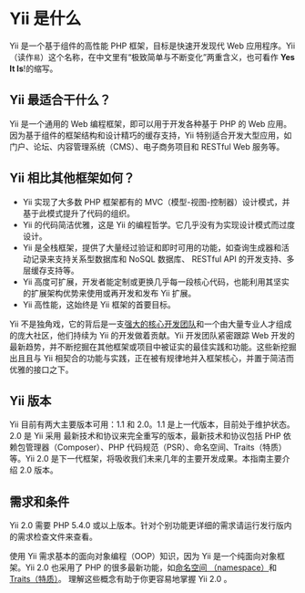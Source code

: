 Yii 是什么
===========

Yii 是一个基于组件的高性能 PHP 框架，目标是快速开发现代 Web 应用程序。Yii（读作`易`）这个名称，在中文里有“极致简单与不断变化”两重含义，也可看作 **Yes It Is**!的缩写。


Yii 最适合干什么？
---------------------

Yii 是一个通用的 Web 编程框架，即可以用于开发各种基于 PHP 的
Web 应用。因为基于组件的框架结构和设计精巧的缓存支持，Yii 特别适合开发大型应用，如门户、论坛、内容管理系统（CMS）、电子商务项目和 RESTful Web 服务等。


Yii 相比其他框架如何？
-------------------------------------------

- Yii 实现了大多数 PHP 框架都有的 MVC（模型-视图-控制器）设计模式，并基于此模式提升了代码的组织。
- Yii 的代码简洁优雅，这是 Yii 的编程哲学。它几乎没有为实现设计模式而过度设计。
- Yii 是全栈框架，提供了大量经过验证和即时可用的功能，如查询生成器和活动记录来支持关系型数据库和 NoSQL 数据库、
 RESTful API 的开发支持、多层缓存支持等。
- Yii 高度可扩展，开发者能定制或更换几乎每一段核心代码，也能利用其坚实的扩展架构优势来使用或再开发和发布 Yii 扩展。
-  Yii 高性能，这始终是 Yii 框架的首要目标。

Yii 不是独角戏，它的背后是一支[强大的核心开发团队](http://www.yiiframework.com/about/)和一个由大量专业人才组成的庞大社区，他们持续为 Yii 的开发做着贡献。Yii 开发团队紧密跟踪 Web 开发的最新趋势，并不断挖掘在其他框架或项目中被证实的最佳实践和功能。这些新挖掘出且且与 Yii 相契合的功能与实践，正在被有规律地并入框架核心，并置于简洁而优雅的接口之下。

[强大的核心开发团队]: http://www.yiiframework.com/about/

Yii 版本
------------

Yii 目前有两大主要版本可用：1.1 和 2.0。1.1 是上一代版本，目前处于维护状态。 2.0 是 Yii 采用 最新技术和协议来完全重写的版本，最新技术和协议包括 PHP 依赖包管理器（Composer）、PHP 代码规范（PSR）、命名空间、Traits（特质）等。Yii 2.0 是下一代框架，将吸收我们未来几年的主要开发成果。本指南主要介绍 2.0 版本。


需求和条件
------------------------------

Yii 2.0 需要 PHP 5.4.0 或以上版本。针对个别功能更详细的需求请运行发行版内的需求检查文件来查看。

使用 Yii 需求基本的面向对象编程（OOP）知识，因为 Yii 是一个纯面向对象框架。Yii 2.0 也采用了 PHP 的很多最新功能，如[命名空间
（namespace）](http://www.php.net/manual/zh/language.namespaces.php)和[Traits（特质）](http://www.php.net/manual/zh/language.oop5.traits.php)。
理解这些概念有助于你更容易地掌握 Yii 2.0 。
